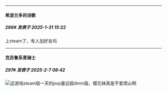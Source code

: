 ﻿
*****

####  希波兰多的诗歌  
##### 296#       发表于 2025-1-31 15:22

上steam了，有人加好友吗

*****

####  克苏鲁系青骑士  
##### 297#       发表于 2025-2-7 08:42

<img src="https://static.saraba1st.com/image/smiley/face2017/024.png" referrerpolicy="no-referrer">这游戏steam版一天的pvp量远超dmm版，樱花妹真是不爱爬山啊

